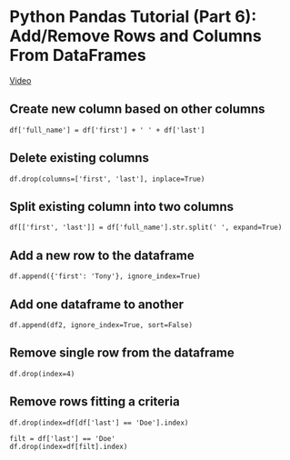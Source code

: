 # Python Pandas Tutorial (Part 6): Add/Remove Rows and Columns From DataFrames
[Video](https://www.youtube.com/watch?v=HQ6XO9eT-fc)

## Create new column based on other columns
    df['full_name'] = df['first'] + ' ' + df['last']

## Delete existing columns
    df.drop(columns=['first', 'last'], inplace=True)

## Split existing column into two columns
    df[['first', 'last']] = df['full_name'].str.split(' ', expand=True)
 
## Add a new row to the dataframe
    df.append({'first': 'Tony'}, ignore_index=True)

## Add one dataframe to another
    df.append(df2, ignore_index=True, sort=False)

## Remove single row from the dataframe
    df.drop(index=4)

## Remove rows fitting a criteria
    df.drop(index=df[df['last'] == 'Doe'].index)
    
    filt = df['last'] == 'Doe'
    df.drop(index=df[filt].index)
